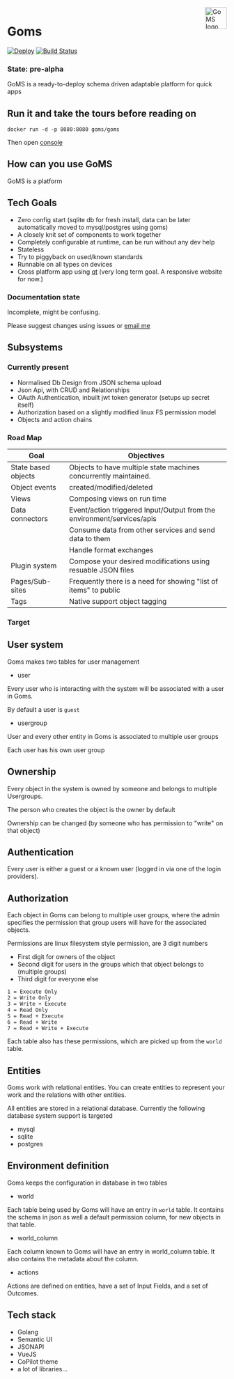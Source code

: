 
<a href="#">
    <img src="https://github.com/artpar/goms/raw/master/gomsweb/static/img/logo_blk.png" alt="GoMS logo" title="GoMS" align="right" height="50" />
</a>

# Goms



 [![Deploy](https://www.herokucdn.com/deploy/button.svg)](https://heroku.com/deploy) [![Build Status](https://travis-ci.org/artpar/goms.svg?branch=master)](https://travis-ci.org/artpar/goms)


### State: pre-alpha

GoMS is a ready-to-deploy schema driven adaptable platform for quick apps

## Run it and take the tours before reading on

```
docker run -d -p 8080:8080 goms/goms
```

Then open [console](http://localhost:8080)

## How can you use GoMS

GoMS is a platform 

## Tech Goals

- Zero config start (sqlite db for fresh install, data can be later automatically moved to mysql/postgres using goms)
- A closely knit set of components to work together
- Completely configurable at runtime, can be run without any dev help
- Stateless
- Try to piggyback on used/known standards
- Runnable on all types on devices
- Cross platform app using [qt](https://github.com/therecipe/qt) (very long term goal. A responsive website for now.)

### Documentation state

Incomplete, might be confusing.

Please suggest changes using issues or [email me](mailto:artpar@gmail.com)


## Subsystems 

### Currently present

- Normalised Db Design from JSON schema upload
- Json Api, with CRUD and Relationships
- OAuth Authentication, inbuilt jwt token generator (setups up secret itself)
- Authorization based on a slightly modified linux FS permission model
- Objects and action chains

### Road Map

| Goal                | Objectives                                                                                                                                                  |
|---------------------|-------------------------------------------------------------------------------------------------------------------------------------------------------------|
| State based objects | Objects to have multiple state machines concurrently maintained.                                                                                            |
| Object events       | created/modified/deleted                                                                                                                                    |
| Views               | Composing views on run time                                                                                                                                 |
| Data connectors     | Event/action triggered Input/Output from the environment/services/apis |
|       | Consume data from other services and send data to them |
|       | Handle format exchanges |
| Plugin system       |    Compose your desired modifications using resuable JSON files                                                                                                                                                         |
| Pages/Sub-sites     |  Frequently there is a need for showing "list of items" to public   |
| Tags                | Native support object tagging   |


### Target

## User system

Goms makes two tables for user management

- user

Every user who is interacting with the system will be associated with a user in Goms.

By default a user is ```guest```

- usergroup

User and every other entity in Goms is associated to multiple user groups

Each user has his own user group

## Ownership

Every object in the system is owned by someone and belongs to multiple Usergroups.

The person who creates the object is the owner by default

Ownership can be changed (by someone who has permission to "write" on that object)

## Authentication

Every user is either a guest or a known user (logged in via one of the login providers).

## Authorization

Each object in Goms can belong to multiple user groups, where the admin specifies the permission that group users will have for the associated objects.

Permissions are linux filesystem style permission, are 3 digit numbers

- First digit for owners of the object
- Second digit for users in the groups which that object belongs to (multiple groups)
- Third digit for everyone else

```
1 = Execute Only
2 = Write Only
3 = Write + Execute
4 = Read Only
5 = Read + Execute
6 = Read + Write
7 = Read + Write + Execute
```

Each table also has these permissions, which are picked up from the ```world``` table.

## Entities

Goms work with relational entities. You can create entities to represent your work and the relations with other entities.

All entities are stored in a relational database. Currently the following database system support is targeted

- mysql
- sqlite
- postgres


## Environment definition

Goms keeps the configuration in database in two tables

- world

Each table being used by Goms will have an entry in ```world``` table. It contains the schema in json as well a default permission column, for new objects in that table.

- world_column

Each column known to Goms will have an entry in world_column table. It also contains the metadata about the column. 

- actions

Actions are defined on entities, have a set of Input Fields, and a set of Outcomes.

## Tech stack

- Golang
- Semantic UI
- JSONAPI
- VueJS
- CoPilot theme
- a lot of libraries...
